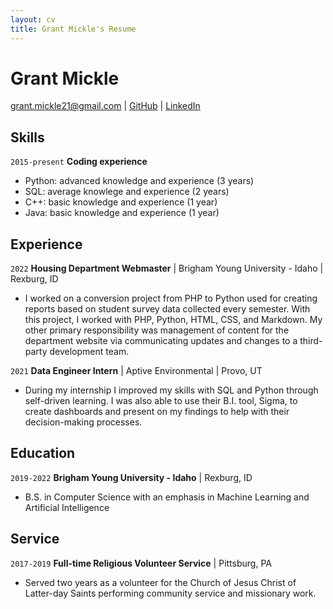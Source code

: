 ```yaml
---
layout: cv
title: Grant Mickle's Resume
---
```

# Grant Mickle

<div id="webaddress">
<a href="grant.mickle21@gmail.com">grant.mickle21@gmail.com</a> | <a href="https://github.com/GrantMickle21">GitHub</a> | <a href="https://www.linkedin.com/in/grant-mickle-097486212/">LinkedIn</a></div>


## Skills

`2015-present`
__Coding experience__

- Python: advanced knowledge and experience (3 years)
- SQL: average knowlege and experience (2 years)
- C++: basic knowledge and experience  (1 year)
- Java: basic knowledge and experience (1 year)


## Experience

`2022`
__Housing Department Webmaster__ | Brigham Young University - Idaho | Rexburg, ID

- I worked on a conversion project from PHP to Python used for creating reports based on student survey data collected every semester. With this project, I worked with PHP, Python, HTML, CSS, and Markdown. My other primary responsibility was management of content for the department website via communicating updates and changes to a third-party development team.

`2021`
__Data Engineer Intern__ | Aptive Environmental | Provo, UT
- During my internship I improved my skills with SQL and Python through self-driven learning. I was also able to use their B.I. tool, Sigma, to create dashboards and present on my findings to help with their decision-making processes.


## Education

`2019-2022`
__Brigham Young University - Idaho__ | Rexburg, ID

- B.S. in Computer Science with an emphasis in Machine Learning and Artificial Intelligence


## Service

`2017-2019`
__Full-time Religious Volunteer Service__ | Pittsburg, PA

- Served two years as a volunteer for the Church of Jesus Christ of Latter-day Saints performing community service and missionary work.



<!-- ### Footer

Last updated: Jan 2023 -->
